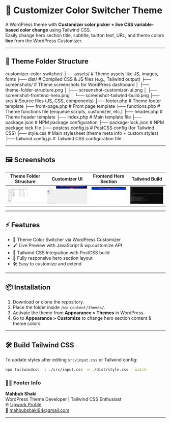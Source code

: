 # 🎨 Customizer Color Switcher Theme

A WordPress theme with **Customizer color picker + live CSS variable-based color change** using Tailwind CSS.  
Easily change hero section title, subtitle, button text, URL, and theme colors **live** from the WordPress Customizer.

---

## 📂 Theme Folder Structure

customizer-color-switcher/
├── assets/                # Theme assets like JS, images, fonts
├── dist/                  # Compiled CSS & JS files (e.g., Tailwind output)
├── screenshots/           # Theme screenshots for WordPress dashboard
│   ├── theme-folder-structure.png
│   ├── screenshot-customizer-ui.png
│   ├── screenshot-frontend-hero.png
│   └── screenshot-tailwind-build.png
├── src/                   # Source files (JS, CSS, components)
├── footer.php             # Theme footer template
├── front-page.php         # Front page template
├── functions.php          # Theme functions file (enqueue scripts, customizer, etc.)
├── header.php             # Theme header template
├── index.php              # Main template file
├── package.json           # NPM package configuration
├── package-lock.json      # NPM package lock file
├── postcss.config.js      # PostCSS config (for Tailwind CSS)
├── style.css              # Main stylesheet (theme meta info + custom styles)
├── tailwind.config.js     # Tailwind CSS configuration file

---

## 🖼️ Screenshots

| Theme Folder Structure | Customizer UI | Frontend Hero Section | Tailwind Build |
|------------------------|--------------|---------------------|----------------|
| ![Theme Folder](screenshots/theme-folder-structure.png) | ![Customizer UI](screenshots/screenshot-customizer-ui.png) | ![Frontend](screenshots/screenshot-frontend-hero.png) | ![Tailwind Build](screenshots/screenshot-tailwind-build.png) |

---

## ⚡ Features
- 🎨 Theme Color Switcher via WordPress Customizer
- 🖌 Live Preview with JavaScript & wp.customize API
- 💨 Tailwind CSS Integration with PostCSS build
- 📱 Fully responsive hero section layout
- 🛠 Easy to customize and extend

---

## 📦 Installation
1. Download or clone the repository.  
2. Place the folder inside `/wp-content/themes/`.  
3. Activate the theme from **Appearance > Themes** in WordPress.  
4. Go to **Appearance > Customize** to change hero section content & theme colors.

---

## 🛠️ Build Tailwind CSS
To update styles after editing `src/input.css` or Tailwind config:
```bash
npx tailwindcss -i ./src/input.css -o ./dist/style.css --watch
```

### 👨‍💻 Footer Info
**Mahbub Shaki**  
WordPress Theme Developer | Tailwind CSS Enthusiast  
🌐 [Upwork Profile](https://www.upwork.com/freelancers/~015df70a23d7f58180)  
📧 mahbubshaki64@gmail.com


---